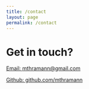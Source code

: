 ```yaml
---
title: /contact
layout: page
permalink: /contact
---
```


# Get in touch?

[Email: mthramann@gmail.com](mailto:mthramann@gmail.com)

[Github: github.com/mthramann](https://www.github.com/mthramann)